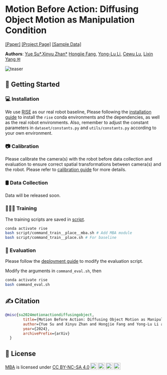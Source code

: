 # Motion Before Action: Diffusing Object Motion as Manipulation Condition

[[Paper]](https://arxiv.org/abs/2411.09658) [[Project Page]](https://selen-suyue.github.io/MBApage/) [[Sample Data]]()

**Authors**: [Yue Su*](https://selen-suyue.github.io),[Xinyu Zhan*](https://scholar.google.com/citations?user=WurpqEMAAAAJ&hl=en) [Hongjie Fang](https://tonyfang.net/), [Yong-Lu Li](https://dirtyharrylyl.github.io/), [Cewu Lu](https://www.mvig.org/), [Lixin Yang &#9993;](https://lixiny.github.io/)

![teaser](assets/images/pipeline.png)

## 🛫 Getting Started

### 💻 Installation

We use [RISE](https://rise-policy.github.io/) as our real robot baseline, Please following the [installation guide](assets/docs/INSTALL.md) to install the `rise` conda environments and the dependencies, as well as the real robot environments. Also, remember to adjust the constant parameters in `dataset/constants.py` and `utils/constants.py` according to your own environment.

### 📷 Calibration

Please calibrate the camera(s) with the robot before data collection and evaluation to ensure correct spatial transformations between camera(s) and the robot. Please refer to [calibration guide](assets/docs/CALIB.md) for more details.

### 🛢️ Data Collection
Data will be released soon.

### 🧑🏻‍💻 Training
The training scripts are saved in [script](script).

```bash
conda activate rise
bash script/command_train__place__mba.sh # Add MBA module
bash script/command_train__place.sh # For baseline
```





### 🤖 Evaluation

 Please follow the [deployment guide](assets/docs/DEPLOY.md) to modify the evaluation script.

Modify the arguments in `command_eval.sh`, then

```bash
conda activate rise
bash command_eval.sh
```





## ✍️ Citation

```bibtex
@misc{su2024motionactiondiffusingobject,
        title={Motion Before Action: Diffusing Object Motion as Manipulation Condition}, 
        author={Yue Su and Xinyu Zhan and Hongjie Fang and Yong-Lu Li and Cewu Lu and Lixin Yang},
        year={2024},
        archivePrefix={arXiv} 
  }
```

## 📃 License

<p xmlns:cc="http://creativecommons.org/ns#" xmlns:dct="http://purl.org/dc/terms/"><a property="dct:title" rel="cc:attributionURL" href="https://selen-suyue.github.io/MBApage/">MBA</a> is licensed under <a href="https://creativecommons.org/licenses/by-nc-sa/4.0/?ref=chooser-v1" target="_blank" rel="license noopener noreferrer" style="display:inline-block;">CC BY-NC-SA 4.0<img style="height:22px!important;margin-left:3px;vertical-align:text-bottom;" src="https://mirrors.creativecommons.org/presskit/icons/cc.svg?ref=chooser-v1" alt=""><img style="height:22px!important;margin-left:3px;vertical-align:text-bottom;" src="https://mirrors.creativecommons.org/presskit/icons/by.svg?ref=chooser-v1" alt=""><img style="height:22px!important;margin-left:3px;vertical-align:text-bottom;" src="https://mirrors.creativecommons.org/presskit/icons/nc.svg?ref=chooser-v1" alt=""><img style="height:22px!important;margin-left:3px;vertical-align:text-bottom;" src="https://mirrors.creativecommons.org/presskit/icons/sa.svg?ref=chooser-v1" alt=""></a></p>